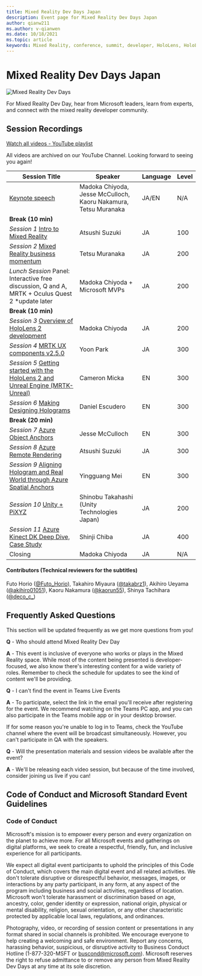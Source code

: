 ```yaml
---
title: Mixed Reality Dev Days Japan
description: Event page for Mixed Reality Dev Days Japan
author: qianw211     
ms.author: v-qianwen
ms.date: 10/18/2021
ms.topic: article
keywords: Mixed Reality, conference, summit, developer, HoloLens, HoloLens 2, Kinect, MRTK, Azure Object Anchors, Azure Remote Rendering, Azure Spatial Anchors
---
```


# Mixed Reality Dev Days Japan

![Mixed Reality Dev Days](images/MRDD/MRDevDaysJapanBanner.png)

For Mixed Reality Dev Day, hear from Microsoft leaders, learn from experts, and connect with the mixed reality developer community. 

## Session Recordings

[Watch all videos - YouTube playlist](https://www.youtube.com/playlist?list=PLQEKit6tfVVIZaQWKTuNMONjPiIKMuJRH)

All videos are archived on our YouTube Channel. Looking forward to seeing you again!

| **Session Title**|**Speaker**|**Language**|**Level**|
|---------|---------|---------|---------|
|[Keynote speech](https://youtu.be/MamMO11TnzY)|Madoka Chiyoda, Jesse McCulloch, Kaoru Nakamura, Tetsu Muranaka|JA/EN|N/A|
|**Break (10 min)**||||
|*Session 1* [Intro to Mixed Reality](https://youtu.be/HqJy91y8Of0)|Atsushi Suzuki|JA|100|
|*Session 2* [Mixed Reality business momentum](https://youtu.be/fJJ9I8UGbio)|Tetsu Muranaka|JA|200|
|*Lunch Session* Panel: Interactive free discussion, Q and A, MRTK + Oculus Quest 2 *update later|Madoka Chiyoda + Microsoft MVPs|JA|200|
|**Break (10 min)**||||
|*Session 3* [Overview of HoloLens 2 development](https://youtu.be/_z0CwAVkbiQ)|Madoka Chiyoda|JA|200|
|*Session 4* [MRTK UX components v2.5.0](https://youtu.be/If5R9diyF50)|Yoon Park|JA|300|
|*Session 5* [Getting started with the HoloLens 2 and Unreal Engine (MRTK-Unreal)](https://youtu.be/AsAuPx0iz3o)|Cameron Micka|EN|300|
|*Session 6* [Making Designing Holograms](https://youtu.be/jHn9yydiRTw)|Daniel Escudero|EN|300|
|**Break (20 min)**||||
|*Session 7* [Azure Object Anchors](https://youtu.be/dZCb6VJlaaU)|Jesse McCulloch|EN|300|
|*Session 8* [Azure Remote Rendering](https://youtu.be/MEhL12WGOW0)|Atsushi Suzuki|JA|300|
|*Session 9* [Aligning Hologram and Real World through Azure Spatial Anchors](https://youtu.be/ApBd_jSHg9Q)|Yingguang Mei|EN|300|
|*Session 10* [Unity + PiXYZ](https://youtu.be/ggRZRRN36VI)|Shinobu Takahashi (Unity Technologies Japan)|JA|200|
|*Session 11* [Azure Kinect DK Deep Dive, Case Study](https://youtu.be/C6gg2jBL3Tw)|Shinji Chiba|JA|400|
|Closing|Madoka Chiyoda|JA|N/A|

#### Contributors (Technical reviewers for the subtitles)

Futo Horio ([@Futo_Horio](https://twitter.com/Futo_Horio)), Takahiro Miyaura ([@takabrz1](https://twitter.com/takabrz1)), Akihiro Ueyama ([@akihiro01051](https://twitter.com/akihiro01051)), Kaoru Nakamura ([@kaorun55](https://twitter.com/kaorun55)), Shinya Tachihara ([@deco_c_](https://twitter.com/deco_c_))

## Frequently Asked Questions
This section will be updated frequently as we get more questions from you!

**Q** - Who should attend Mixed Reality Dev Day

**A** - This event is inclusive of everyone who works or plays in the Mixed Reality space. While most of the content being presented is developer-focused, we also know there's interesting content for a wide variety of roles. Remember to check the schedule for updates to see the kind of content we'll be providing.  

**Q** - I can't find the event in Teams Live Events

**A** - To participate, select the link in the email you'll receive after registering for the event. We recommend watching on the Teams PC app, and you can also participate in the Teams mobile app or in your desktop browser.

If for some reason you're unable to log in to Teams, check the YouTube channel where the event will be broadcast simultaneously. However, you can't participate in QA with the speakers.

**Q** - Will the presentation materials and session videos be available after the event?

**A** - We'll be releasing each video session, but because of the time involved, consider joining us live if you can!

## Code of Conduct and Microsoft Standard Event Guidelines

### Code of Conduct 

Microsoft's mission is to empower every person and every organization on the planet to achieve more. For all Microsoft events and gatherings on digital platforms, we seek to create a respectful, friendly, fun, and inclusive experience for all participants.

We expect all digital event participants to uphold the principles of this Code of Conduct, which covers the main digital event and all related activities. We don't tolerate disruptive or disrespectful behavior, messages, images, or interactions by any party participant, in any form, at any aspect of the program including business and social activities, regardless of location. Microsoft won't tolerate harassment or discrimination based on age, ancestry, color, gender identity or expression, national origin, physical or mental disability, religion, sexual orientation, or any other characteristic protected by applicable local laws, regulations, and ordinances.  

Photography, video, or recording of session content or presentations in any format shared in social channels is prohibited. We encourage everyone to help creating a welcoming and safe environment. Report any concerns, harassing behavior, suspicious, or disruptive activity to Business Conduct Hotline (1-877-320-MSFT or [buscond@microsoft.com](mailto:buscond@microsoft.com)). Microsoft reserves the right to refuse admittance to or remove any person from Mixed Reality Dev Days at any time at its sole discretion. 
